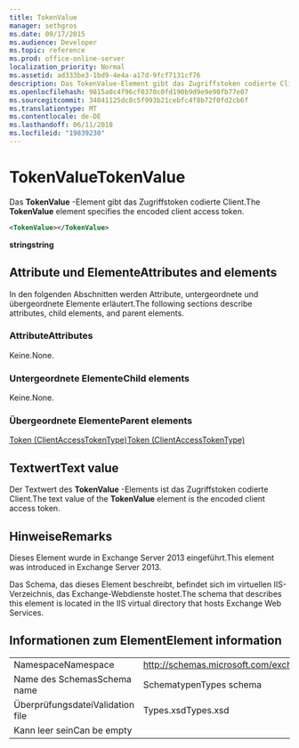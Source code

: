```yaml
---
title: TokenValue
manager: sethgros
ms.date: 09/17/2015
ms.audience: Developer
ms.topic: reference
ms.prod: office-online-server
localization_priority: Normal
ms.assetid: ad333be3-1bd9-4e4a-a17d-9fcf7131cf76
description: Das TokenValue-Element gibt das Zugriffstoken codierte Client.
ms.openlocfilehash: 9815a0c4f96cf0370c0fd190b9d9e9e90fb77e07
ms.sourcegitcommit: 34041125dc8c5f993b21cebfc4f8b72f0fd2cb6f
ms.translationtype: MT
ms.contentlocale: de-DE
ms.lasthandoff: 06/11/2018
ms.locfileid: "19839230"
---
```

# <a name="tokenvalue"></a><span data-ttu-id="9f2c5-103">TokenValue</span><span class="sxs-lookup"><span data-stu-id="9f2c5-103">TokenValue</span></span>

<span data-ttu-id="9f2c5-104">Das **TokenValue** -Element gibt das Zugriffstoken codierte Client.</span><span class="sxs-lookup"><span data-stu-id="9f2c5-104">The **TokenValue** element specifies the encoded client access token.</span></span> 
  
```XML
<TokenValue></TokenValue>
```

 <span data-ttu-id="9f2c5-105">**string**</span><span class="sxs-lookup"><span data-stu-id="9f2c5-105">**string**</span></span>
## <a name="attributes-and-elements"></a><span data-ttu-id="9f2c5-106">Attribute und Elemente</span><span class="sxs-lookup"><span data-stu-id="9f2c5-106">Attributes and elements</span></span>

<span data-ttu-id="9f2c5-107">In den folgenden Abschnitten werden Attribute, untergeordnete und übergeordnete Elemente erläutert.</span><span class="sxs-lookup"><span data-stu-id="9f2c5-107">The following sections describe attributes, child elements, and parent elements.</span></span>
  
### <a name="attributes"></a><span data-ttu-id="9f2c5-108">Attribute</span><span class="sxs-lookup"><span data-stu-id="9f2c5-108">Attributes</span></span>

<span data-ttu-id="9f2c5-109">Keine.</span><span class="sxs-lookup"><span data-stu-id="9f2c5-109">None.</span></span>
  
### <a name="child-elements"></a><span data-ttu-id="9f2c5-110">Untergeordnete Elemente</span><span class="sxs-lookup"><span data-stu-id="9f2c5-110">Child elements</span></span>

<span data-ttu-id="9f2c5-111">Keine.</span><span class="sxs-lookup"><span data-stu-id="9f2c5-111">None.</span></span>
  
### <a name="parent-elements"></a><span data-ttu-id="9f2c5-112">Übergeordnete Elemente</span><span class="sxs-lookup"><span data-stu-id="9f2c5-112">Parent elements</span></span>

[<span data-ttu-id="9f2c5-113">Token (ClientAccessTokenType)</span><span class="sxs-lookup"><span data-stu-id="9f2c5-113">Token (ClientAccessTokenType)</span></span>](token-clientaccesstokentype.md)
  
## <a name="text-value"></a><span data-ttu-id="9f2c5-114">Textwert</span><span class="sxs-lookup"><span data-stu-id="9f2c5-114">Text value</span></span>

<span data-ttu-id="9f2c5-115">Der Textwert des **TokenValue** -Elements ist das Zugriffstoken codierte Client.</span><span class="sxs-lookup"><span data-stu-id="9f2c5-115">The text value of the **TokenValue** element is the encoded client access token.</span></span> 
  
## <a name="remarks"></a><span data-ttu-id="9f2c5-116">Hinweise</span><span class="sxs-lookup"><span data-stu-id="9f2c5-116">Remarks</span></span>

<span data-ttu-id="9f2c5-117">Dieses Element wurde in Exchange Server 2013 eingeführt.</span><span class="sxs-lookup"><span data-stu-id="9f2c5-117">This element was introduced in Exchange Server 2013.</span></span>
  
<span data-ttu-id="9f2c5-118">Das Schema, das dieses Element beschreibt, befindet sich im virtuellen IIS-Verzeichnis, das Exchange-Webdienste hostet.</span><span class="sxs-lookup"><span data-stu-id="9f2c5-118">The schema that describes this element is located in the IIS virtual directory that hosts Exchange Web Services.</span></span>
  
## <a name="element-information"></a><span data-ttu-id="9f2c5-119">Informationen zum Element</span><span class="sxs-lookup"><span data-stu-id="9f2c5-119">Element information</span></span>

|||
|:-----|:-----|
|<span data-ttu-id="9f2c5-120">Namespace</span><span class="sxs-lookup"><span data-stu-id="9f2c5-120">Namespace</span></span>  <br/> |http://schemas.microsoft.com/exchange/services/2006/types  <br/> |
|<span data-ttu-id="9f2c5-121">Name des Schemas</span><span class="sxs-lookup"><span data-stu-id="9f2c5-121">Schema name</span></span>  <br/> |<span data-ttu-id="9f2c5-122">Schematypen</span><span class="sxs-lookup"><span data-stu-id="9f2c5-122">Types schema</span></span>  <br/> |
|<span data-ttu-id="9f2c5-123">Überprüfungsdatei</span><span class="sxs-lookup"><span data-stu-id="9f2c5-123">Validation file</span></span>  <br/> |<span data-ttu-id="9f2c5-124">Types.xsd</span><span class="sxs-lookup"><span data-stu-id="9f2c5-124">Types.xsd</span></span>  <br/> |
|<span data-ttu-id="9f2c5-125">Kann leer sein</span><span class="sxs-lookup"><span data-stu-id="9f2c5-125">Can be empty</span></span>  <br/> ||
   

